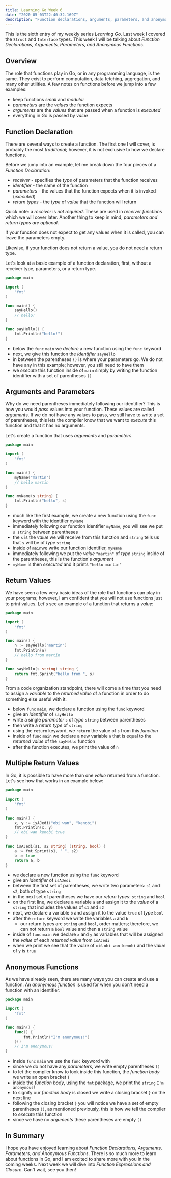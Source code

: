 ```yaml
---
title: Learning Go Week 6
date: "2020-05-03T22:40:32.169Z"
description: "Function declarations, arguments, parameters, and anonymous functions"
---
```


This is the sixth entry of my weekly series _Learning Go_. Last week I covered the `Struct` and `Interface` types. This week I will be talking about _Function Declarations, Arguments, Parameters, and Anonymous Functions_.

## Overview

The role that functions play in Go, or in any programming language, is the same. They exist to perform computation, data fetching, aggregation, and many other utilities. A few notes on functions before we jump into a few examples:

- keep functions _small_ and _modular_
- _parameters_ are the _values_ the function expects
- _arguments_ are the _values_ that are passed when a function is _executed_
- everything in Go is passed by _value_

## Function Declaration

There are several ways to create a function. The first one I will cover, is probably the most _traditional_; however, it is not exclusive to how we declare functions.

Before we jump into an example, let me break down the four pieces of a _Function Declaration_:

- _receiver_ - specifies the _type_ of parameters that the function receives
- _identifier_ - the name of the function
- _parameters_ - the values that the function expects when it is invoked (_executed_)
- _return types_ - the _type_ of _value_ that the function will return

Quick note: a _receiver_ is _not required_. These are used in _receiver functions_ which we will cover later. Another thing to keep in mind, _parameters and return types are optional_.

If your function does not expect to get any values when it is called, you can leave the parameters empty.

Likewise, if your function does not return a value, you do not need a return type.

Let's look at a basic example of a function declaration, first, without a receiver type, parameters, or a return type.

```go
package main

import (
	"fmt"
)

func main() {
	sayHello()
	// hello!
}

func sayHello() {
	fmt.Println("hello!")
}
```

- below the `func` `main` we _declare_ a new function using the `func` keyword
- next, we give this function the _identifier_ `sayHello`
- in between the parentheses `()` is where your parameters go. We do not have any in this example; however, you still need to have them
- we _execute_ this function inside of `main` simply by writing the function identifier with a set of parentheses `()`

## Arguments and Parameters

Why do we need parentheses immediately following our identifier? This is how you would _pass_ values into your function. These values are called _arguments_. If we do not have any values to pass, we still have to write a set of parentheses, this lets the compiler know that we want to _execute_ this function and that it has no arguments.

Let's create a function that uses _arguments_ and _parameters_.

```go
package main

import (
	"fmt"
)

func main() {
	myName("martin")
	// hello martin
}

func myName(s string) {
	fmt.Println("hello", s)
}
```

- much like the first example, we create a new function using the `func` keyword with the identifier `myName`
- immediately following our function identifier `myName`, you will see we put `s string` between parentheses
- the `s` is the _value_ we will receive from this function and `string` tells us that `s` will be of _type_ `string`
- inside of `main`we write our function identifier, `myName`
- immediately following we put the _value_ `"martin"` of _type_ `string` inside of the parentheses, this is the function's _argument_
- `myName` is then _executed_ and it prints `"hello martin"`

## Return Values

We have seen a few very basic ideas of the role that functions can play in your programs; however, I am confident that you will not use functions just to print values. Let's see an example of a function that returns a _value_:

```go
package main

import (
	"fmt"
)

func main() {
	n := sayHello("martin")
	fmt.Println(n)
	// hello from martin
}

func sayHello(s string) string {
	return fmt.Sprint("hello from ", s)
}
```

From a code organization standpoint, there will come a time that you need to assign a _variable_ to the _returned value_ of a function in order to do something else useful with it.

- below `func` `main`, we declare a function using the `func` keyword
- give an _identifier_ of `sayHello`
- write a single _parameter_ `s` of _type_ `string` between parentheses
- then write a _return type_ of `string`
- using the `return` keyword, we `return` the value of `s` from this _function_
- inside of `func` `main` we declare a new variable `n` that is equal to the _returned value_ of the `sayHello` function
- after the function executes, we print the value of `n`

## Multiple Return Values

In Go, it is possible to have more than one _value_ returned from a function. Let's see how that works in an example below:

```go
package main

import (
	"fmt"
)

func main() {
	x, y := isAJedi("obi wan", "kenobi")
	fmt.Println(x, y)
	// obi wan kenobi true
}

func isAJedi(s1, s2 string) (string, bool) {
	a := fmt.Sprint(s1, " ", s2)
	b := true
	return a, b
}
```

- we declare a new function using the `func` keyword
- give an _identifier_ of `isAJedi`
- between the first set of parentheses, we write two parameters: `s1` and `s2`, both of type `string`
- in the next set of parentheses we have our _return types_: `string` and `bool`
- on the first line, we declare a variable `a` and assign it to the _value_ of a `string` that includes the values of `s1` and `s2`
- next, we declare a variable `b` and assign it to the value `true` of _type_ `bool`
- after the `return` keyword we write the variables `a` and `b`
  - our return types are `string` and `bool`, order matters; therefore, we can not return a `bool` value and then a `string` value
- inside of `func` `main` we declare `x` and `y` as variables that will be assigned the _value_ of each _returned value_ from `isAJedi`
- when we print we see that the _value_ of `x` is `obi wan kenobi` and the _value_ of `y` is `true`

## Anonymous Functions

As we have already seen, there are many ways you can create and use a function. An _anonymous function_ is used for when you don't need a function with an identifier:

```go
package main

import (
	"fmt"
)

func main() {
	func() {
		fmt.Println("I'm anonymous!")
	}()
	// I'm anonymous!
}
```

- inside `func` `main` we use the `func` keyword with
- since we do not have any _parameters_, we write empty parentheses `()`
- to let the compiler know to look inside this function, the _function body_ we write an open bracket `{`
- inside the _function body_, using the `fmt` package, we print the `string` `I'm anonymous!`
- to signify our _function body_ is closed we write a closing bracket `}` on the next line
- following the closing bracket `}` you will notice we have a set of empty parentheses `()`, as mentioned previously, this is how we tell the compiler to _execute_ this function
- since we have no _arguments_ these parentheses are empty `()`

## In Summary

I hope you have enjoyed learning about _Function Declarations, Arguments, Parameters, and Anonymous Functions_. There is so much more to learn about functions in Go, and I am excited to share more with you in the coming weeks. Next week we will dive into _Function Expressions and Closure_. Can't wait, see you then!
